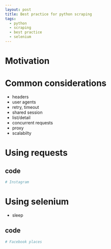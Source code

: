```yaml
---
layout: post
title: Best practice for python scraping
tags:
  - python
  - scraping
  - best practice
  - selenium
---
```


# Motivation
# Common considerations
* headers
* user agents
* retry, timeout
* shared session
* list/detail
* concurrent requests
* proxy
* scalabilty

# Using requests
## code
```python
# Instagram
```

# Using selenium
* sleep

## code
```python
# Facebook places
```
